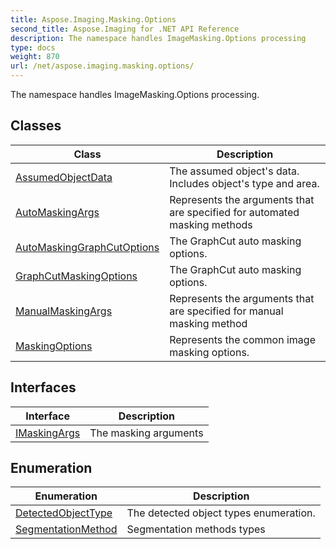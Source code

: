 ```yaml
---
title: Aspose.Imaging.Masking.Options
second_title: Aspose.Imaging for .NET API Reference
description: The namespace handles ImageMasking.Options processing
type: docs
weight: 870
url: /net/aspose.imaging.masking.options/
---
```

The namespace handles ImageMasking.Options processing.

## Classes

| Class | Description |
| --- | --- |
| [AssumedObjectData](./assumedobjectdata/) | The assumed object's data. Includes object's type and area. |
| [AutoMaskingArgs](./automaskingargs/) | Represents the arguments that are specified for automated masking methods |
| [AutoMaskingGraphCutOptions](./automaskinggraphcutoptions/) | The GraphCut auto masking options. |
| [GraphCutMaskingOptions](./graphcutmaskingoptions/) | The GraphCut auto masking options. |
| [ManualMaskingArgs](./manualmaskingargs/) | Represents the arguments that are specified for manual masking method |
| [MaskingOptions](./maskingoptions/) | Represents the common image masking options. |
## Interfaces

| Interface | Description |
| --- | --- |
| [IMaskingArgs](./imaskingargs/) | The masking arguments |
## Enumeration

| Enumeration | Description |
| --- | --- |
| [DetectedObjectType](./detectedobjecttype/) | The detected object types enumeration. |
| [SegmentationMethod](./segmentationmethod/) | Segmentation methods types |


